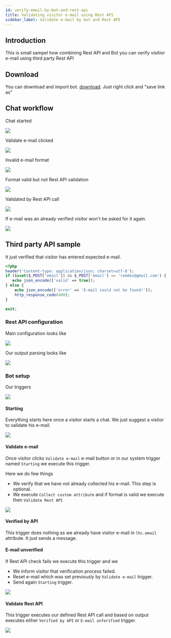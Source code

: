 ```yaml
---
id: verify-email-by-bot-and-rest-api
title: Validating visitor e-mail using Rest API
sidebar_label: Validate e-mail by bot and Rest API
---
```


## Introduction

This is small sampel how combining Rest API and Bot you can verify visitior e-mail using third party Rest API

## Download

You can download and import bot.
[download](/img/bot/bot-email.json). Just right click and "save link as"

## Chat workflow

Chat started

![](/img/bot/chat-workflow-started.png)

Validate e-mail clicked

![](/img/bot/validate-e-mail-clicked.png)

Invalid e-mail format

![](/img/bot/invalid-format-email)

Format valid but not Rest API validation

![](/img/bot/format-valid-but-not-rest-api.png)

Validated by Rest API call

![](/img/bot/valid-rest-api.png)

If e-mail was an already verified visitor won't be asked for it again.

![](/img/bot/already-verified-email.png)

## Third party API sample

It just verified that visitor has entered expected e-mail.

```php
<?php
header('Content-type: application/json; charset=utf-8');
if (isset($_POST['email']) && $_POST['email'] == 'remdex@gmail.com') {
   echo json_encode(['valid' => true]);
} else {
    echo json_encode(['error' => 'E-mail could not be found!']);
    http_response_code(400);
}

exit;
```

### Rest API configuration

Main configuration looks like

![](/img/bot/validate-email-rest-api.png)

Our output parsing looks like

![](/img/bot/validate-email-output-parsing.png)

### Bot setup

Our triggers

![](/img/bot/validate-email-triggers.png)

#### Starting

Everything starts here once a visitor starts a chat. We just suggest a vistior to validate his e-mail.

![](/img/bot/starting-validate-email.png)

#### Validate e-mail

Once visitor clicks `Validate e-mail` e-mail button or in our system trigger named `Starting` we execute this trigger.

Here we do few things

* We verify that we have not already collected his e-mail. This step is optional.
* We execute `Collect custom attribute` and if format is valid we execute then `Validate Rest API`

![](/img/bot/validate-email-starting-format.png)

#### Verified by API

This trigger does nothing as we already have visitor e-mail in `lhc.email` attribute. It just sends a message.

#### E-mail unverified

If Rest API check fails we execute this trigger and we

* We inform visitor that verification process failed.
* Reset e-mail which was set previously by `Validate e-mail` trigger.
* Send again `Starting` trigger.

![](/img/bot/email-unverified.png)

#### Validate Rest API

This trigger executes our defined Rest API call and based on output executes either `Verified by API` or `E-mail unferified` trigger.

![](/img/bot/validate-email-rest-api-call.png)
